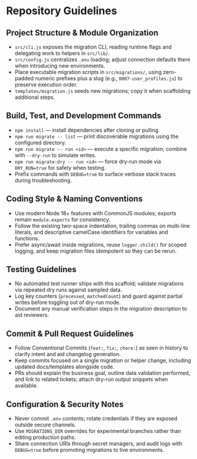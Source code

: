 # Repository Guidelines

## Project Structure & Module Organization
- `src/cli.js` exposes the migration CLI, reading runtime flags and delegating work to helpers in `src/lib/`.
- `src/config.js` centralizes `.env` loading; adjust connection defaults there when introducing new environments.
- Place executable migration scripts in `src/migrations/`, using zero-padded numeric prefixes plus a slug (e.g., `0007-user_profiles.js`) to preserve execution order.
- `templates/migration.js` seeds new migrations; copy it when scaffolding additional steps.

## Build, Test, and Development Commands
- `npm install` — install dependencies after cloning or pulling.
- `npm run migrate -- list` — print discoverable migrations using the configured directory.
- `npm run migrate -- run <id>` — execute a specific migration; combine with `--dry-run` to simulate writes.
- `npm run migrate:dry -- run <id>` — force dry-run mode via `DRY_RUN=true` for safety when testing.
- Prefix commands with `DEBUG=true` to surface verbose stack traces during troubleshooting.

## Coding Style & Naming Conventions
- Use modern Node 18+ features with CommonJS modules; exports remain `module.exports` for consistency.
- Follow the existing two-space indentation, trailing commas on multi-line literals, and descriptive camelCase identifiers for variables and functions.
- Prefer async/await inside migrations, reuse `logger.child()` for scoped logging, and keep migration files idempotent so they can be rerun.

## Testing Guidelines
- No automated test runner ships with this scaffold; validate migrations via repeated dry runs against sampled data.
- Log key counters (`processed`, `matchedCount`) and guard against partial writes before toggling out of dry-run mode.
- Document any manual verification steps in the migration description to aid reviewers.

## Commit & Pull Request Guidelines
- Follow Conventional Commits (`feat:`, `fix:`, `chore:`) as seen in history to clarify intent and aid changelog generation.
- Keep commits focused on a single migration or helper change, including updated docs/templates alongside code.
- PRs should explain the business goal, outline data validation performed, and link to related tickets; attach dry-run output snippets when available.

## Configuration & Security Notes
- Never commit `.env` contents; rotate credentials if they are exposed outside secure channels.
- Use `MIGRATIONS_DIR` overrides for experimental branches rather than editing production paths.
- Share connection URIs through secret managers, and audit logs with `DEBUG=true` before promoting migrations to live environments.
